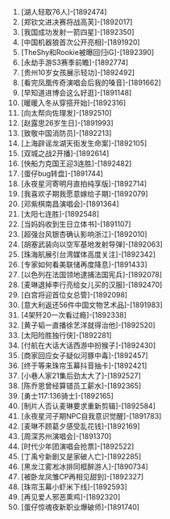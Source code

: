
1. [湖人轻取76人]-[1892474]
1. [郑钦文进决赛将战高芙]-[1892017]
1. [我国成功发射一箭四星]-[1892350]
1. [中国机器狼首次公开亮相]-[1891920]
1. [TheShy和Rookie被曝回归iG]-[1892390]
1. [永劫手游S3赛季前瞻]-[1892774]
1. [贵州10岁女孩展示轻功]-[1892492]
1. [看完凤凰传奇演唱会后我的嗓音]-[1891662]
1. [早知道进博会这么好逛]-[1891148]
1. [暖暖入冬从穿搭开始]-[1892316]
1. [向太帮向佐理发]-[1892510]
1. [赵露思26岁生日]-[1891993]
1. [致敬中国消防员]-[1892213]
1. [上海辟谣龙湖天街发生命案]-[1892105]
1. [双城之战2开播]-[1892614]
1. [快船力克国王迎3连胜]-[1892482]
1. [蛋仔bug转盘]-[1891744]
1. [永夜星河寄明月直拍纯享版]-[1892714]
1. [我喜欢子期我愿意嫁给子期]-[1892079]
1. [邓紫棋南昌演唱会]-[1891364]
1. [太阳七连胜]-[1892548]
1. [当妈妈收到生日立体书]-[1891107]
1. [超强台风银杏确认影响浙江]-[1892010]
1. [胡塞武装向以空军基地发射导弹]-[1892063]
1. [珠海航展引台湾媒体高度关注]-[1892342]
1. [专家如何看美联储再度降息]-[1891433]
1. [以色列在法国领地逮捕法国宪兵]-[1892078]
1. [麦琳退掉李行亮给女儿买的汉服]-[1892470]
1. [白宫将迎首位女总管]-[1892098]
1. [意大利返还56件中国文物艺术品]-[1891983]
1. [4架歼20一次看过瘾]-[1892338]
1. [黄子韬一直播徐艺洋就得治他]-[1892520]
1. [太阳险胜独行侠]-[1892281]
1. [付航在大话大话西游中扮猴子]-[1892430]
1. [商家回应女子疑似河豚中毒]-[1892457]
1. [终于等来珠帘玉幕抖音抽卡]-[1892421]
1. [小巷人家21集后劲太大了]-[1892527]
1. [陈乔恩曾经算错员工薪水]-[1892365]
1. [勇士117:136骑士]-[1892165]
1. [制片人否认麦琳要求重新剪辑]-[1892584]
1. [永夜星河子期NPC自我意识觉醒]-[1891783]
1. [麦琳不顾葛夕感受乱花钱]-[1892169]
1. [周深苏州演唱会]-[1891370]
1. [时代少年团演唱会抢票]-[1892522]
1. [丁禹兮新剧又是家破人亡]-[1892285]
1. [黑龙江雾凇冰排同框醉游人]-[1890734]
1. [被卧龙凤雏CP再相见甜到]-[1892327]
1. [珠帘玉幕小虾米下线]-[1892593]
1. [再见爱人邪恶熏鸡]-[1892320]
1. [蛋仔惊魂夜新职业爆破师]-[1891740]
